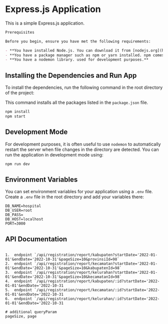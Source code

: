 
# Express.js Application

This is a simple Express.js application.

```markdown
Prerequisites

Before you begin, ensure you have met the following requirements:

- **You have installed Node.js. You can download it from [nodejs.org](https://nodejs.org/).**
- **You have a package manager such as npm or yarn installed. npm comes with Node.js installation.**
- **You have a nodemon library. used for development purposes.**

```

## Installing the Dependencies and Run App

To install the dependencies, run the following command in the root directory of the project:

This command installs all the packages listed in the `package.json` file.

```bash
npm install
npm start
```

## Development Mode

For development purposes, it is often useful to use `nodemon` to automatically restart the server when file changes in the directory are detected. You can run the application in development mode using:

```bash
npm run dev
```

## Environment Variables

You can set environment variables for your application using a `.env` file. Create a `.env` file in the root directory and add your variables there:

```env
DB_NAME=hospital
DB_USER=root
DB_PASS=
DB_HOST=localhost
PORT=3000
```


## API Documentation
```

1.  endpoint `/api/registration/report/kabupaten?startDate='2022-01-01'&endDate='2022-10-31'&pageSize=10&provinsiId=98`
2.  endpoint `/api/registration/report/kecamatan?startDate='2022-01-01'&endDate='2022-10-31'&pageSize=10&kabupatenId=98`
3.  endpoint `/api/registration/report/kelurahan?startDate='2022-01-01'&endDate='2022-10-31'&pageSize=10&kecamatanId=98`
4.  endpoint `/api/registration/report/kabupaten/:id?startDate='2022-01-01'&endDate='2022-10-31
5.  endpoint `/api/registration/report/kecamatan/:id?startDate='2022-01-01'&endDate='2022-10-31
6.  endpoint `/api/registration/report/kelurahan/:id?startDate='2022-01-01'&endDate='2022-10-31

# additional queryParam 
pageSize, page


```
